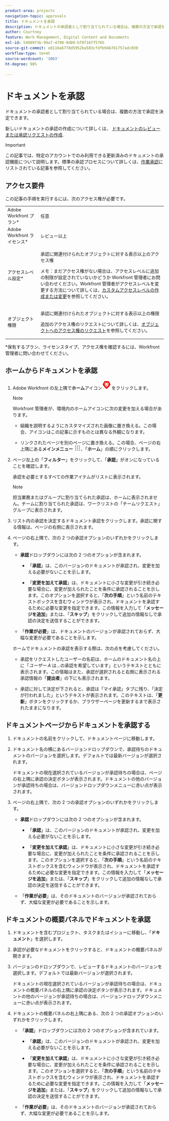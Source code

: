 ```yaml
---
product-area: projects
navigation-topic: approvals
title: ドキュメントを承認
description: ドキュメントの承認者として割り当てられている場合は、複数の方法で承認を決定できます。
author: Courtney
feature: Work Management, Digital Content and Documents
exl-id: 5490973b-99a7-4790-9d89-bf8f16ff5765
source-git-commit: e8116a6778d5952ba583cfdfb94b761757adc030
workflow-type: tm+mt
source-wordcount: '1063'
ht-degree: 98%

---
```


# ドキュメントを承認

ドキュメントの承認者として割り当てられている場合は、複数の方法で承認を決定できます。

新しいドキュメントの承認の作成について詳しくは、 [ドキュメントのレビューまたは承認リクエストの作成](/help/quicksilver/review-and-approve-work/document-reviews-and-approvals/manage-document-approvals/create-a-document-approval.md).

>[!IMPORTANT]
>
>この記事では、特定のアカウントでのみ利用できる更新済みのドキュメントの承認機能について説明します。標準の承認プロセスについて詳しくは、[作業承認](/help/quicksilver/review-and-approve-work/manage-approvals/manage-approvals.md)にリストされている記事を参照してください。

## アクセス要件

この記事の手順を実行するには、次のアクセス権が必要です。

<table style="table-layout:auto"> 
 <col> 
 <col> 
 <tbody> 
  <tr> 
   <td role="rowheader">Adobe Workfront プラン*</td> 
   <td> <p>任意</p> </td> 
  </tr> 
  <tr> 
   <td role="rowheader">Adobe Workfront ライセンス*</td> 
   <td> <p>レビュー以上</p> </td> 
  </tr> 
  <tr> 
   <td role="rowheader">アクセスレベル設定*</td> 
   <td> <p>承認に関連付けられたオブジェクトに対する表示以上のアクセス権</p> <p>メモ：まだアクセス権がない場合は、アクセスレベルに追加の制限が設定されていないかどうか Workfront 管理者にお問い合わせください。Workfront 管理者がアクセスレベルを変更する方法について詳しくは、<a href="/help/quicksilver/administration-and-setup/add-users/configure-and-grant-access/create-modify-access-levels.md" class="MCXref xref">カスタムアクセスレベルの作成または変更</a>を参照してください。</p> </td> 
  </tr> 
  <tr> 
   <td role="rowheader">オブジェクト権限</td> 
   <td> <p>承認に関連付けられたオブジェクトに対する表示以上の権限</p> <p>追加のアクセス権のリクエストについて詳しくは、<a href="/help/quicksilver/workfront-basics/grant-and-request-access-to-objects/request-access.md" class="MCXref xref">オブジェクトへのアクセス権のリクエスト</a>を参照してください。</p> </td> 
  </tr> 
 </tbody> 
</table>

&#42;保有するプラン、ライセンスタイプ、アクセス権を確認するには、Workfront 管理者に問い合わせてください。

## ホームからドキュメントを承認

1. Adobe Workfront の左上隅で&#x200B;**ホーム**&#x200B;アイコン![](../assets/home-icon-30x29.png)をクリックします。

   >[!NOTE]
   >
   >Workfront 管理者が、環境内のホームアイコンに次の変更を加える場合があります。
   >
   >* 組織を説明するようにカスタマイズされた画像に置き換える。この場合、アイコンはこの記事に示すものとは異なる外観になります。
   >
   >* リンクされたページを別のページに置き換える。この場合、ページの右上隅にある&#x200B;**メインメニュー** ![](../assets/main-menu-icon.png)、「**ホーム**」の順にクリックします。

1. ページ左上の「**フィルター**」をクリックして、「**承認**」がオンになっていることを確認します。

   承認を必要とするすべての作業アイテムがリストに表示されます。

   >[!NOTE]
   >
   >担当業務またはグループに割り当てられた承認は、ホームに表示されません。チームに割り当てられた承認は、ワークリストの「チームリクエスト」グループに表示されます。

1. リスト内の承認を決定するドキュメント承認をクリックします。承認に関する情報は、ページの右側に表示されます。

1. ページの右上隅で、次の 2 つの承認オプションのいずれかをクリックします。

   * **承認**&#x200B;ドロップダウンには次の 2 つのオプションが含まれます。

      * 「**承認**」は、このバージョンのドキュメントが承認され、変更を加える必要がないことを示します。

      * 「**変更を加えて承認**」は、ドキュメントに小さな変更が引き続き必要な場合に、変更が加えられたことを条件に承認されることを示します。このオプションを選択すると、「**次の手順**」という名前のテキストボックスを含むウィンドウが表示され、ドキュメントを承認するために必要な変更を指定できます。この情報を入力して「**メッセージを追加**」または、「**スキップ**」をクリックして追加の情報なしで承認の決定を送信することができます。

   * 「**作業が必要**」は、ドキュメントのバージョンが承認されておらず、大幅な変更が必要であることを示します。

   ホームでドキュメントの承認を表示する際は、次の点を考慮してください。

   * 承認をリクエストしたユーザーの名前は、ホームのドキュメント名の上に「*ユーザー A* は...の承認を希望しています」というテキストとともに表示されます。この情報はまた、承認が選択されると右側に表示される承認情報の「**提出者**」の下にも表示されます。

   * 承認に対して決定が下されると、承認は「マイ承認」タブに残り、「決定が行われました」というテキストが表示されます。このテキストは、「**更新**」ボタンをクリックするか、ブラウザーページを更新するまで表示されたままになります。

## ドキュメントページからドキュメントを承認する

1. ドキュメントの名前をクリックして、ドキュメントページに移動します。

1. ドキュメント名の横にあるバージョンドロップダウンで、承認待ちのドキュメントのバージョンを選択します。デフォルトでは最新バージョンが選択されます。

   ドキュメントの現在選択されているバージョンが承認待ちの場合は、ページの右上隅に承認の決定ボタンが表示されます。ドキュメントの他のバージョンが承認待ちの場合は、バージョンドロップダウンメニューに赤い点が表示されます。

   <!--
   ![](/help/quicksilver/review-and-approve-work/document-reviews-and-approvals/assets/version-dropdown-red-dot.png)
   -->

1. ページの右上隅で、次の 2 つの承認オプションのいずれかをクリックします。

   * **承認**&#x200B;ドロップダウンには次の 2 つのオプションが含まれます。

      * 「**承認**」は、このバージョンのドキュメントが承認され、変更を加える必要がないことを示します。

      * 「**変更を加えて承認**」は、ドキュメントに小さな変更が引き続き必要な場合に、変更が加えられたことを条件に承認されることを示します。このオプションを選択すると、「**次の手順**」という名前のテキストボックスを含むウィンドウが表示され、ドキュメントを承認するために必要な変更を指定できます。この情報を入力して「**メッセージを追加**」または、「**スキップ**」をクリックして追加の情報なしで承認の決定を送信することができます。

   * 「**作業が必要**」は、そのドキュメントのバージョンが承認されておらず、大幅な変更が必要であることを示します。

## ドキュメントの概要パネルでドキュメントを承認

1. ドキュメントを含むプロジェクト、タスクまたはイシューに移動し、「**ドキュメント**」を選択します。

1. 承認が必要なドキュメントをクリックすると、ドキュメントの概要パネルが開きます。

1. バージョンのドロップダウンで、レビューするドキュメントのバージョンを選択します。デフォルトでは最新バージョンが選択されます。

   ドキュメントの現在選択されているバージョンが承認待ちの場合は、ドキュメントの概要パネルの右上隅に承認の決定ボタンが表示されます。ドキュメントの他のバージョンが承認待ちの場合は、バージョンドロップダウンメニューに赤い点が表示されます。

   <!--
   ![](/help/quicksilver/review-and-approve-work/document-reviews-and-approvals/assets/version-dropdown-red-dot.png)
   -->

1. ドキュメントの概要パネルの右上隅にある、次の 2 つの承認オプションのいずれかをクリックします。

   * 「**承認**」ドロップダウンには次の 2 つのオプションが含まれています。

      * 「**承認**」は、このバージョンのドキュメントが承認され、変更を加える必要がないことを示します。

      * 「**変更を加えて承認**」は、ドキュメントに小さな変更が引き続き必要な場合に、変更が加えられたことを条件に承認されることを示します。このオプションを選択すると、「**次の手順**」という名前のテキストボックスを含むウィンドウが表示され、ドキュメントを承認するために必要な変更を指定できます。この情報を入力して「**メッセージを追加**」または、「**スキップ**」をクリックして追加の情報なしで承認の決定を送信することができます。

   * 「**作業が必要**」は、そのドキュメントのバージョンが承認されておらず、大幅な変更が必要であることを示します。